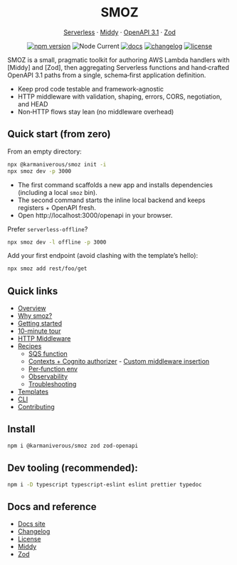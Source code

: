 <div align="center">

# SMOZ

[Serverless](https://www.serverless.com/) · [Middy](https://middy.js.org/) · [OpenAPI 3.1](https://spec.openapis.org/oas/latest.html) · [Zod](https://zod.dev/)

[![npm version](https://img.shields.io/npm/v/@karmaniverous/smoz.svg)](https://www.npmjs.com/package/@karmaniverous/smoz)
![Node Current](https://img.shields.io/node/v/@karmaniverous/smoz)
[![docs](https://img.shields.io/badge/docs-website-blue)](https://docs.karmanivero.us/smoz)
[![changelog](https://img.shields.io/badge/changelog-latest-blue.svg)](https://github.com/karmaniverous/smoz/tree/main/CHANGELOG.md)
[![license](https://img.shields.io/badge/license-BSD--3--Clause-blue.svg)](https://github.com/karmaniverous/smoz/tree/main/LICENSE.md)

</div>

SMOZ is a small, pragmatic toolkit for authoring AWS Lambda handlers with [Middy] and [Zod], then aggregating Serverless functions and hand‑crafted OpenAPI 3.1 paths from a single, schema‑first application definition.

- Keep prod code testable and framework‑agnostic
- HTTP middleware with validation, shaping, errors, CORS, negotiation, and HEAD
- Non‑HTTP flows stay lean (no middleware overhead)

## Quick start (from zero)

From an empty directory:

```bash
npx @karmaniverous/smoz init -i
npx smoz dev -p 3000
```

- The first command scaffolds a new app and installs dependencies (including a local `smoz` bin).
- The second command starts the inline local backend and keeps registers + OpenAPI fresh.
- Open http://localhost:3000/openapi in your browser.

Prefer `serverless‑offline`?

```bash
npx smoz dev -l offline -p 3000
```

Add your first endpoint (avoid clashing with the template’s hello):

```bash
npx smoz add rest/foo/get
```

## Quick links
 
- [Overview](https://docs.karmanivero.us/smoz/documents/Overview.html)
- [Why smoz?](https://docs.karmanivero.us/smoz/documents/Why_smoz_.html)
- [Getting started](https://docs.karmanivero.us/smoz/documents/Getting_started.html)
- [10-minute tour](https://docs.karmanivero.us/smoz/documents/10%E2%80%91minute_tour.html)
- [HTTP Middleware](https://docs.karmanivero.us/smoz/documents/HTTP_middleware.html)
- [Recipes](https://docs.karmanivero.us/smoz/documents/Recipes.html)
  - [SQS function](https://docs.karmanivero.us/smoz/documents/Recipes.SQS_function.html)
  - [Contexts + Cognito authorizer](https://docs.karmanivero.us/smoz/documents/Recipes.Contexts_+_Cognito_authorizer.html)  - [Custom middleware insertion](https://docs.karmanivero.us/smoz/documents/Recipes.Custom_middleware_insertion.html)
  - [Per‑function env](<https://docs.karmanivero.us/smoz/documents/Recipes.Per%E2%80%91function_env_(fnEnvKeys).html>)
  - [Observability](<https://docs.karmanivero.us/smoz/documents/Recipes.Observability_(requestId_header).html>)
  - [Troubleshooting](https://docs.karmanivero.us/smoz/documents/Recipes.Troubleshooting.html)
- [Templates](https://docs.karmanivero.us/smoz/documents/Templates.html)
- [CLI](https://docs.karmanivero.us/smoz/documents/CLI.html)
- [Contributing](https://docs.karmanivero.us/smoz/documents/Contributing.html)

## Install

```bash
npm i @karmaniverous/smoz zod zod-openapi
```

## Dev tooling (recommended):

```bash
npm i -D typescript typescript-eslint eslint prettier typedoc
```

## Docs and reference

- [Docs site](https://docs.karmanivero.us/smoz)
- [Changelog](https://github.com/karmaniverous/smoz/tree/main/CHANGELOG.md)
- [License](https://github.com/karmaniverous/smoz/tree/main/LICENSE.md)
- [Middy](https://middy.js.org/)
- [Zod](https://zod.dev/)
